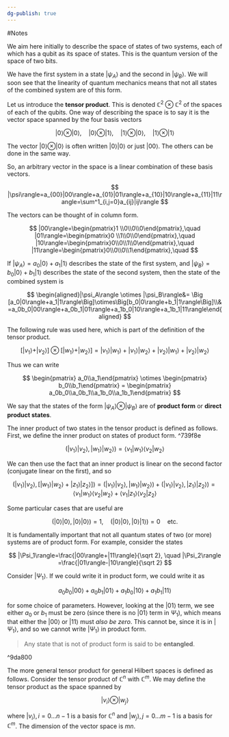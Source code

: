 ```yaml
---
dg-publish: true
---
```

#Notes 

We aim here initially to describe the space of states of two systems, each of which has a qubit as its space of states. This is the quantum version of the space of two bits.

We have the first system in a state $|\psi_A\rangle$ and the second in $|\psi_B\rangle$. We will soon see that the linearity of quantum mechanics means that not all states of the combined system are of this form.

Let us introduce the **tensor product**. This is denoted $\mathbb{C}^2 \otimes \mathbb{C}^2$ of the spaces of each of the qubits. One way of describing the space is to say it is the vector space spanned by the four basis vectors

$$ |0\rangle\otimes |0\rangle,\quad |0\rangle\otimes |1\rangle,\quad |1\rangle\otimes |0\rangle,\quad |1\rangle\otimes |1\rangle $$

The vector $|0\rangle\otimes |0\rangle$ is often written $|0\rangle|0\rangle$ or just $|00\rangle$. The others can be done in the same way.

So, an arbitrary vector in the space is a linear combination of these basis vectors.

$$ |\psi\rangle=a_{00}|00\rangle+a_{01}|01\rangle+a_{10}|10\rangle+a_{11}|11\rangle=\sum^1_{i,j=0}a_{ij}|ij\rangle $$

The vectors can be thought of in column form.

$$ |00\rangle=\begin{pmatrix}1 \\0\\0\\0\end{pmatrix},\quad |01\rangle=\begin{pmatrix}0 \\1\\0\\0\end{pmatrix},\quad |10\rangle=\begin{pmatrix}0\\0\\1\\0\end{pmatrix},\quad |11\rangle=\begin{pmatrix}0\\0\\0\\1\end{pmatrix},\quad $$

If $|\psi_A\rangle=a_0|0\rangle+a_1|1\rangle$ describes the state of the first system, and $|\psi_B\rangle=b_0|0\rangle+b_1|1\rangle$ describes the state of the second system, then the state of the combined system is

$$ \begin{aligned}|\psi_A\rangle \otimes |\psi_B\rangle&= \Big [a_0|0\rangle+a_1|1\rangle\Big]\otimes\Big[b_0|0\rangle+b_1|1\rangle\Big]\\&=a_0b_0|00\rangle+a_0b_1|01\rangle+a_1b_0|10\rangle+a_1b_1|11\rangle\end{aligned} $$

The following rule was used here, which is part of the definition of the tensor product.

$$ \Big[|v_1\rangle+|v_2\rangle\Big]\otimes\Big[|w_1\rangle+|w_2\rangle\Big]=|v_1\rangle|w_1\rangle+|v_1\rangle|w_2\rangle+|v_2\rangle|w_1\rangle+|v_2\rangle|w_2\rangle $$

Thus we can write

$$ \begin{pmatrix} a_0\\a_1\end{pmatrix} \otimes \begin{pmatrix} b_0\\b_1\end{pmatrix} = \begin{pmatrix} a_0b_0\\a_0b_1\\a_1b_0\\a_1b_1\end{pmatrix} $$

We say that the states of the form $|\psi_A\rangle\otimes |\psi_B\rangle$ are of **product form** or **direct product states**.

The inner product of two states in the tensor product is defined as follows. First, we define the inner product on states of product form. ^739f8e

$$ \Big (|v_1\rangle|v_2\rangle,|w_1\rangle|w_2\rangle\Big)=\langle v_1|w_1\rangle\langle v_2|w_2\rangle $$

We can then use the fact that an inner product is linear on the second factor (conjugate linear on the first), and so

$$ \Big (|v_1\rangle|v_2\rangle, \big [|w_1\rangle|w_2\rangle+|z_1\rangle|z_2\rangle \big]\Big)=\Big (|v_1\rangle|v_2\rangle,|w_1\rangle|w_2\rangle\Big)+\Big (|v_1\rangle|v_2\rangle,|z_1\rangle|z_2\rangle\Big)=\langle v_1|w_1\rangle\langle v_2|w_2\rangle+\langle v_1|z_1\rangle\langle v_2|z_2\rangle $$

Some particular cases that are useful are

$$ \Big (|0\rangle|0\rangle,|0\rangle|0\rangle\Big)=1,\quad \Big (|0\rangle|0\rangle,|0\rangle|1\rangle\Big)=0 \quad \text{etc.} $$

It is fundamentally important that not all quantum states of two (or more) systems are of product form. For example, consider the states

$$ |\Psi_1\rangle=\frac{|00\rangle+|11\rangle}{\sqrt 2}, \quad |\Psi_2\rangle =\frac{|01\rangle-|10\rangle}{\sqrt 2} $$

Consider $|\Psi_1\rangle$. If we could write it in product form, we could write it as

$$ a_0b_0|00\rangle+a_0b_1|01\rangle+a_1b_0|10\rangle+a_1b_1|11\rangle $$

for some choice of parameters. However, looking at the $|01\rangle$ term, we see either $a_0$ or $b_1$ must be zero (since there is no $|01\rangle$ term in $\Psi_1$), which means that either the $|00\rangle$ or $|11\rangle$ must _also be zero_. This cannot be, since it is in $|\Psi_1\rangle$, and so we cannot write $|\Psi_1\rangle$ in product form.

> Any state that is not of product form is said to be **entangled**.

^9da800

The more general tensor product for general Hilbert spaces is defined as follows. Consider the tensor product of $\mathbb{C} ^n$ with $\mathbb{C} ^m$. We may define the tensor product as the space spanned by

$$ |v_i\rangle\otimes |w_j\rangle $$

where $|v_i\rangle,i=0\dots n-1$ is a basis for $\mathbb{C} ^n$ and $|w_j\rangle,j=0\dots m-1$ is a basis for $\mathbb{C}^m$. The dimension of the vector space is $mn$.